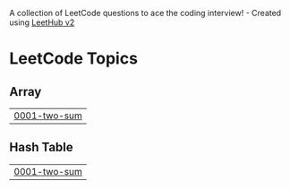 A collection of LeetCode questions to ace the coding interview! - Created using [LeetHub v2](https://github.com/arunbhardwaj/LeetHub-2.0)
<!---LeetCode Topics Start-->
# LeetCode Topics
## Array
|  |
| ------- |
| [0001-two-sum](https://github.com/d3vanandharthi/LeetCodeAndHackerrank/tree/master/0001-two-sum) |
## Hash Table
|  |
| ------- |
| [0001-two-sum](https://github.com/d3vanandharthi/LeetCodeAndHackerrank/tree/master/0001-two-sum) |
<!---LeetCode Topics End-->